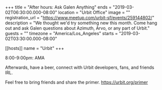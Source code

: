 +++
title = "After hours: Ask Galen Anything"
ends = "2019-03-02T06:30:00.000-08:00"
location = "Urbit Office"
image = ""
registration_url = "https://www.meetup.com/urbit-sf/events/259144802/"
description = "We thought we'd try something new this month. Come hang out and ask Galen questions about Azimuth, Arvo, or any part of Urbit."
guests = ""
timezone = "America/Los_Angeles"
starts = "2019-03-02T03:30:00.000-08:00"

[[hosts]]
name = "Urbit"
+++

8:00-9:00pm: AMA

Afterwards, have a beer, connect with Urbit developers, fans, and friends IRL.

Feel free to bring friends and share the primer. <a href="https://urbit.org/primer" class="linkified">https://urbit.org/primer</a>
